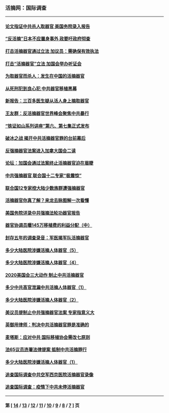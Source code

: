 ### 活摘网：国际调查
---
#### [论文指证中共杀人取器官 美国务院录入报告](../../pages/nf5947/n13999890.md?06040430) 
#### [“反活摘”日本不应置身事外 政要吁政府彻查](../../pages/nf5947/n13971188.md?06040430) 
#### [打击活摘器官通过立法 加议员：需确保有效执法](../../pages/nf5947/n13886356.md?06040430) 
#### [打击“活摘器官”立法 加国会举办听证会](../../pages/nf5947/n13869362.md?06040430) 
#### [为取器官而杀人：发生在中国的活摘器官](../../pages/nf5947/n13794731.md?06040430) 
#### [从死刑犯到良心犯 中共器官移植黑幕](../../pages/nf5947/n13764669.md?06040430) 
#### [新报告：三百多医生疑从活人身上摘取器官](../../pages/nf5947/n13703044.md?06040430) 
#### [王友群：反活摘器官世界峰会聚焦中共暴行](../../pages/nf5947/n13250738.md?06040430) 
#### [“铁证如山系列讲座”第六、第七集正式发布](../../pages/nf5947/n13106287.md?06040430) 
#### [破冰之战 揭开中共活摘器官罪的台前幕后](../../pages/nf5947/n13082457.md?06040430) 
#### [反强摘器官法案进入加拿大国会二读](../../pages/nf5947/n13033450.md?06040430) 
#### [论坛：加国会通过法案终止活摘器官迫在眉睫](../../pages/nf5947/n13029839.md?06040430) 
#### [中共强摘器官 联合国十二专家“极震惊”](../../pages/nf5947/n13024313.md?06040430) 
#### [联合国12专家控大陆少数族群遭强摘器官](../../pages/nf5947/n13023877.md?06040430) 
#### [活摘器官你真了解？来龙去脉图解一次看懂](../../pages/nf5947/n13013820.md?06040430) 
#### [美国务院详录中共强摘法轮功器官报告](../../pages/nf5947/n12944519.md?06040430) 
#### [器官协调员曝145万移植费的利益分配（中）](../../pages/nf5947/n12894547.md?06040430) 
#### [封存五年的调查录音：军医揭军队活摘器官](../../pages/nf5947/n12798692.md?06040430) 
#### [多少大陆医院涉嫌活摘人体器官（5）](../../pages/nf5947/n12768383.md?06040430) 
#### [多少大陆医院涉嫌活摘人体器官（4）](../../pages/nf5947/n12664434.md?06040430) 
#### [2020美国会三大动作 制止中共活摘器官](../../pages/nf5947/n12682004.md?06040430) 
#### [多少中共高官泄漏中共活摘人体器官（1）](../../pages/nf5947/n12671234.md?06040430) 
#### [多少大陆医院涉嫌活摘人体器官（2）](../../pages/nf5947/n12655589.md?06040430) 
#### [美议员提制止中共强摘器官法案 专家指意义大](../../pages/nf5947/n12630561.md?06040430) 
#### [英御用律师：判决中共活摘器官罪是准确的](../../pages/nf5947/n12580740.md?06040430) 
#### [麦塔斯：应对中共 国际移植协会需改七原则](../../pages/nf5947/n12514711.md?06040430) 
#### [法65议员连署法律提案 抵制中共活摘罪行](../../pages/nf5947/n12437047.md?06040430) 
#### [多少大陆医院涉嫌活摘人体器官（1）](../../pages/nf5947/n12414284.md?06040430) 
#### [追查国际调查中共空军西京医院活摘器官录像](../../pages/nf5947/n12348837.md?06040430) 
#### [追查国际调查：疫情下中共未停活摘器官](../../pages/nf5947/n12273415.md?06040430) 

---
#### 第 [ [14](./14.md?06040430) / [13](./13.md?06040430) / [12](./12.md?06040430) / [11](./11.md?06040430) / [10](./10.md?06040430) / [9](./9.md?06040430) / [8](./8.md?06040430) / [7](./7.md?06040430) ] 页
